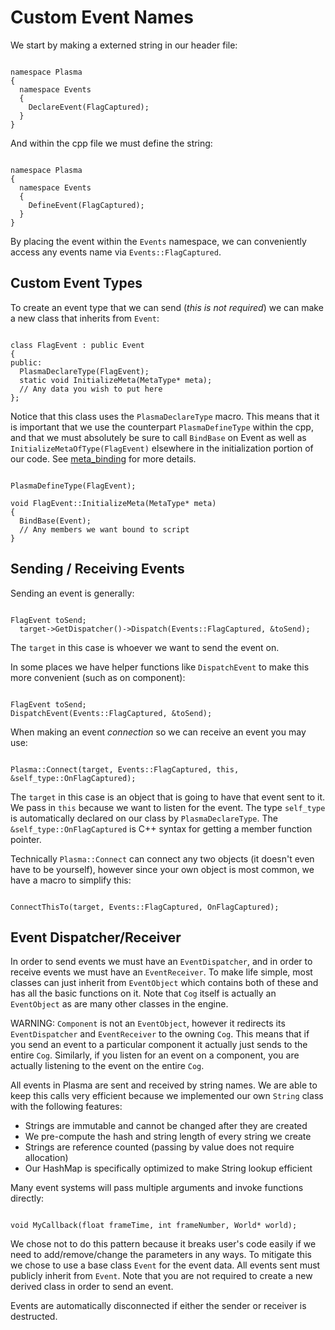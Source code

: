 # Custom Event Names

We start by making a externed string in our header file:
<pre><code class="language-csharp">
namespace Plasma
{
  namespace Events
  {
    DeclareEvent(FlagCaptured);
  }
}
</code></pre>
And within the cpp file we must define the string:

<pre><code class="language-csharp">
namespace Plasma
{
  namespace Events
  {
    DefineEvent(FlagCaptured);
  }
}
</code></pre>

By placing the event within the `Events` namespace, we can conveniently access any events name via `Events::FlagCaptured`.

Custom Event Types
------------------
To create an event type that we can send (*this is not required*) we can make a new class that inherits from `Event`:

<pre><code class="language-csharp">
class FlagEvent : public Event
{
public:
  PlasmaDeclareType(FlagEvent);
  static void InitializeMeta(MetaType* meta);
  // Any data you wish to put here
};
</code></pre>
Notice that this class uses the `PlasmaDeclareType` macro. This means that it is important that we use the counterpart `PlasmaDefineType` within the cpp, and that we must absolutely be sure to call `BindBase` on Event as well as `InitializeMetaOfType(FlagEvent)` elsewhere in the initialization portion of our code. See [meta_binding](https://plasmaengine.github.io/PlasmaDocs/Plasma1/C++plasma_source_documentation/meta_binding.markdown) for more details.

<pre><code class="language-csharp">
PlasmaDefineType(FlagEvent);

void FlagEvent::InitializeMeta(MetaType* meta)
{
  BindBase(Event);
  // Any members we want bound to script
}
</code></pre>

Sending / Receiving Events
--------------------------
Sending an event is generally:

<pre><code class="language-csharp">
FlagEvent toSend;
  target->GetDispatcher()->Dispatch(Events::FlagCaptured, &toSend);
</code></pre>

The `target` in this case is whoever we want to send the event on.

In some places we have helper functions like `DispatchEvent` to make this more convenient (such as on component):

<pre><code class="language-csharp">
FlagEvent toSend;
DispatchEvent(Events::FlagCaptured, &toSend);
</code></pre>
When making an event *connection* so we can receive an event you may use:

<pre><code class="language-csharp">
Plasma::Connect(target, Events::FlagCaptured, this, &self_type::OnFlagCaptured);
</code></pre>

The `target` in this case is an object that is going to have that event sent to it. We pass in `this` because we want to listen for the event. The type `self_type` is automatically declared on our class by `PlasmaDeclareType`. The `&self_type::OnFlagCaptured` is C++ syntax for getting a member function pointer.

Technically `Plasma::Connect` can connect any two objects (it doesn't even have to be yourself), however since your own object is most common, we have a macro to simplify this:

<pre><code class="language-csharp">
ConnectThisTo(target, Events::FlagCaptured, OnFlagCaptured);
</code></pre>

Event Dispatcher/Receiver
-------------------------
In order to send events we must have an `EventDispatcher`, and in order to receive events we must have an `EventReceiver`. To make life simple, most classes can just inherit from `EventObject` which contains both of these and has all the basic functions on it. Note that `Cog` itself is actually an `EventObject` as are many other classes in the engine.

WARNING: `Component` is not an `EventObject`, however it redirects its `EventDispatcher` and `EventReceiver` to the owning `Cog`. This means that if you send an event to a particular component it actually just sends to the entire `Cog`. Similarly, if you listen for an event on a component, you are actually listening to the event on the entire `Cog`.

All events in Plasma are sent and received by string names. We are able to keep this calls very efficient because we implemented our own `String` class with the following features:

- Strings are immutable and cannot be changed after they are created
- We pre-compute the hash and string length of every string we create
- Strings are reference counted (passing by value does not require allocation)
- Our HashMap is specifically optimized to make String lookup efficient

Many event systems will pass multiple arguments and invoke functions directly:

<pre><code class="language-csharp">
void MyCallback(float frameTime, int frameNumber, World* world);
</code></pre>

We chose not to do this pattern because it breaks user's code easily if we need to add/remove/change the parameters in any ways. To mitigate this we chose to use a base class `Event` for the event data. All events sent must publicly inherit from `Event`. Note that you are not required to create a new derived class in order to send an event.

Events are automatically disconnected if either the sender or receiver is destructed.
 

 